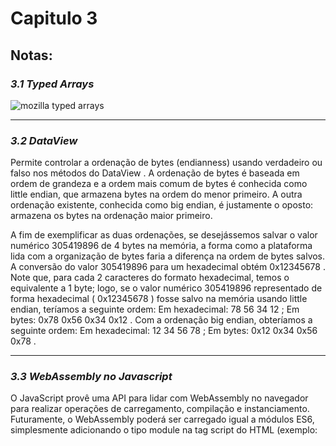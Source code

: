 # Capitulo 3

## Notas:

### _3.1 Typed Arrays_

![mozilla typed arrays](https://developer.mozilla.org/en-US/docs/Web/JavaScript/Typed_arrays)

---

### _3.2 DataView_

Permite controlar a ordenação de bytes (endianness) usando
verdadeiro ou falso nos métodos do DataView . A ordenação
de bytes é baseada em ordem de grandeza e a ordem mais
comum de bytes é conhecida como little endian, que armazena
bytes na ordem do menor primeiro. A outra ordenação existente,
conhecida como big endian, é justamente o oposto: armazena os
bytes na ordenação maior primeiro.

A fim de exemplificar as duas ordenações, se desejássemos
salvar o valor numérico 305419896 de 4 bytes na memória, a
forma como a plataforma lida com a organização de bytes faria a
diferença na ordem de bytes salvos. A conversão do valor
305419896 para um hexadecimal obtém 0x12345678 .
Note que, para cada 2 caracteres do formato hexadecimal,
temos o equivalente a 1 byte; logo, se o valor numérico
305419896 representado de forma hexadecimal ( 0x12345678 )
fosse salvo na memória usando little endian, teríamos a seguinte
ordem:
Em hexadecimal: 78 56 34 12 ;
Em bytes: 0x78 0x56 0x34 0x12 .
Com a ordenação big endian, obteríamos a seguinte ordem:
Em hexadecimal: 12 34 56 78 ;
Em bytes: 0x12 0x34 0x56 0x78 .

---

### _3.3 WebAssembly no Javascript_

O JavaScript provê uma API para lidar com WebAssembly no
navegador para realizar operações de carregamento, compilação e
instanciamento. Futuramente, o WebAssembly poderá ser
carregado igual a módulos ES6, simplesmente adicionando o tipo
module na tag script do HTML (exemplo:<script type="module"/>),
entretanto ainda não é uma realidade.

As funções disponíveis podem ser acessadas pelo uso do
window.WebAssembly.

---

### _3.4 Criando e Gerenciando Memoria_

A memória no WebAssembly é criada a partir da classe
Memory e seu retorno é um objeto que contém um método e uma
propriedade, que pode ser um
ArrayBuffer
ou
SharedArrayBuffer (é basicamente um ArrayBuffer , mas que
pode criar visualizações com memória compartilhada) que contém
os bytes brutos da memória acessada por uma instância
WebAssembly.
Toda vez que você executa o construtor da classe Memory ,
cria-se um objeto de memória que possui apenas o método grow
("crescer", em inglês) e a propriedade buffer , que contém um
ArrayBuffer ou SharedArrayBuffer .
